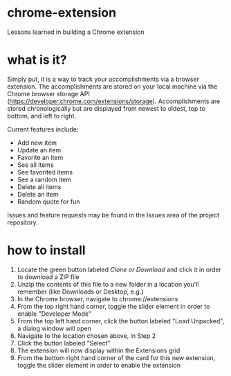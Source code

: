 # chrome-extension
Lessons learned in building a Chrome extension

# what is it?
Simply put, it is a way to track your accomplishments via a browser extension. The accomplishments are stored on your local machine via the Chrome browser storage API (https://developer.chrome.com/extensions/storage). Accomplishments are stored chronologically but are displayed from newest to oldest, top to bottom, and left to right.

Current features include:
* Add new item
* Update an item
* Favorite an item
* See all items
* See favorited items
* See a random item
* Delete all items
* Delete an item
* Random quote for fun

Issues and feature requests may be found in the Issues area of the project repository. 

# how to install

1. Locate the green button labeled *Clone or Download* and click it in order to download a ZIP file
2. Unzip the contents of this file to a new folder in a location you'll remember (like Downloads or Desktop, e.g.)
3. In the Chrome browser, navigate to chrome://extensions
4. From the top right hand corner, toggle the slider element in order to enable "Developer Mode"
5. From the top left hand corner, click the button labeled "Load Unpacked", a dialog window will open
6. Navigate to the location chosen above, in Step 2
7. Click the button labeled "Select"
8. The extension will now display within the Extensions grid
9. From the bottom right hand corner of the card for this new extension, toggle the slider element in order to enable the extension
